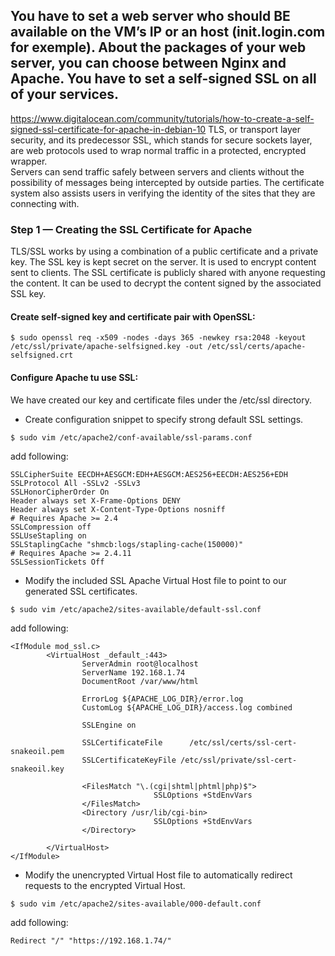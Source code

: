 ## You have to set a web server who should BE available on the VM’s IP or an host (init.login.com for exemple). About the packages of your web server, you can choose between Nginx and Apache. You have to set a self-signed SSL on all of your services.
https://www.digitalocean.com/community/tutorials/how-to-create-a-self-signed-ssl-certificate-for-apache-in-debian-10
TLS, or transport layer security, and its predecessor SSL, which stands for secure sockets layer, are web protocols used to wrap normal traffic in a protected, encrypted wrapper.<br>
Servers can send traffic safely between servers and clients without the possibility of messages being intercepted by outside parties. The certificate system also assists users in verifying the identity of the sites that they are connecting with.
### Step 1 — Creating the SSL Certificate for Apache<br>
TLS/SSL works by using a combination of a public certificate and a private key. The SSL key is kept secret on the server. It is used to encrypt content sent to clients. The SSL certificate is publicly shared with anyone requesting the content. It can be used to decrypt the content signed by the associated SSL key.<br>

#### Create self-signed key and certificate pair with OpenSSL:
```
$ sudo openssl req -x509 -nodes -days 365 -newkey rsa:2048 -keyout /etc/ssl/private/apache-selfsigned.key -out /etc/ssl/certs/apache-selfsigned.crt
```
#### Configure Apache tu use SSL:
We have created our key and certificate files under the /etc/ssl directory.
- Create configuration snippet to specify strong default SSL settings.
```
$ sudo vim /etc/apache2/conf-available/ssl-params.conf
```
add following:<br>
```
SSLCipherSuite EECDH+AESGCM:EDH+AESGCM:AES256+EECDH:AES256+EDH
SSLProtocol All -SSLv2 -SSLv3 
SSLHonorCipherOrder On
Header always set X-Frame-Options DENY
Header always set X-Content-Type-Options nosniff
# Requires Apache >= 2.4
SSLCompression off
SSLUseStapling on
SSLStaplingCache "shmcb:logs/stapling-cache(150000)"
# Requires Apache >= 2.4.11
SSLSessionTickets Off
```
- Modify the included SSL Apache Virtual Host file to point to our generated SSL certificates.
```
$ sudo vim /etc/apache2/sites-available/default-ssl.conf
```
add following:<br>
```
<IfModule mod_ssl.c>
        <VirtualHost _default_:443>
                ServerAdmin root@localhost
                ServerName 192.168.1.74
                DocumentRoot /var/www/html

                ErrorLog ${APACHE_LOG_DIR}/error.log
                CustomLog ${APACHE_LOG_DIR}/access.log combined

                SSLEngine on

                SSLCertificateFile      /etc/ssl/certs/ssl-cert-snakeoil.pem
                SSLCertificateKeyFile /etc/ssl/private/ssl-cert-snakeoil.key

                <FilesMatch "\.(cgi|shtml|phtml|php)$">
                                SSLOptions +StdEnvVars
                </FilesMatch>
                <Directory /usr/lib/cgi-bin>
                                SSLOptions +StdEnvVars
                </Directory>

        </VirtualHost>
</IfModule>
```
- Modify the unencrypted Virtual Host file to automatically redirect requests to the encrypted Virtual Host.
```
$ sudo vim /etc/apache2/sites-available/000-default.conf
```
add following:<br>
```
Redirect "/" "https://192.168.1.74/"
```

